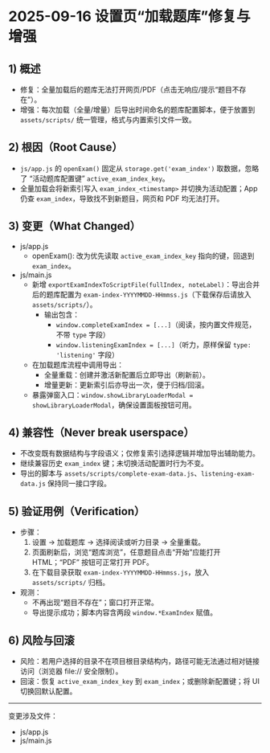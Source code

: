 # 2025-09-16 设置页“加载题库”修复与增强

## 1) 概述
- 修复：全量加载后的题库无法打开网页/PDF（点击无响应/提示“题目不存在”）。
- 增强：每次加载（全量/增量）后导出时间命名的题库配置脚本，便于放置到 `assets/scripts/` 统一管理，格式与内置索引文件一致。

## 2) 根因（Root Cause）
- `js/app.js` 的 `openExam()` 固定从 `storage.get('exam_index')` 取数据，忽略了 “活动题库配置键” `active_exam_index_key`。
- 全量加载会将新索引写入 `exam_index_<timestamp>` 并切换为活动配置；App 仍查 `exam_index`，导致找不到新题目，网页和 PDF 均无法打开。

## 3) 变更（What Changed）
- js/app.js
  - openExam(): 改为优先读取 `active_exam_index_key` 指向的键，回退到 `exam_index`。
- js/main.js
  - 新增 `exportExamIndexToScriptFile(fullIndex, noteLabel)`：导出合并后的题库配置为 `exam-index-YYYYMMDD-HHmmss.js`（下载保存后请放入 `assets/scripts/`）。
    - 输出包含：
      - `window.completeExamIndex = [...]`（阅读，按内置文件规范，不带 `type` 字段）
      - `window.listeningExamIndex = [...]`（听力，原样保留 `type: 'listening'` 字段）
  - 在加载题库流程中调用导出：
    - 全量重载：创建并激活新配置后立即导出（刷新前）。
    - 增量更新：更新索引后亦导出一次，便于归档/回滚。
  - 暴露弹窗入口：`window.showLibraryLoaderModal = showLibraryLoaderModal`，确保设置面板按钮可用。

## 4) 兼容性（Never break userspace）
- 不改变既有数据结构与字段语义；仅修复索引选择逻辑并增加导出辅助能力。
- 继续兼容历史 `exam_index` 键；未切换活动配置时行为不变。
- 导出的脚本与 `assets/scripts/complete-exam-data.js`、`listening-exam-data.js` 保持同一接口字段。

## 5) 验证用例（Verification）
- 步骤：
  1. 设置 → 加载题库 → 选择阅读或听力目录 → 全量重载。
  2. 页面刷新后，浏览“题库浏览”，任意题目点击“开始”应能打开 HTML；“PDF” 按钮可正常打开 PDF。
  3. 在下载目录获取 `exam-index-YYYYMMDD-HHmmss.js`，放入 `assets/scripts/` 归档。
- 观测：
  - 不再出现“题目不存在”；窗口打开正常。
  - 导出提示成功；脚本内容含两段 `window.*ExamIndex` 赋值。

## 6) 风险与回滚
- 风险：若用户选择的目录不在项目根目录结构内，路径可能无法通过相对链接访问（浏览器 file:// 安全限制）。
- 回滚：恢复 `active_exam_index_key` 到 `exam_index`；或删除新配置键；将 UI 切换回默认配置。

---

变更涉及文件：
- js/app.js
- js/main.js
